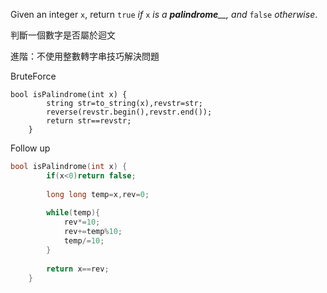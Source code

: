 Given an integer `x`, return `true` _if_ `x` _is a_ _**palindrome**__, and_ `false` _otherwise_.

判斷一個數字是否屬於迴文

進階：不使用整數轉字串技巧解決問題



BruteForce

```
bool isPalindrome(int x) {
        string str=to_string(x),revstr=str;
        reverse(revstr.begin(),revstr.end());
        return str==revstr;
    }
```

Follow up

```cpp
bool isPalindrome(int x) {
        if(x<0)return false;
        
        long long temp=x,rev=0;
        
        while(temp){
            rev*=10;
            rev+=temp%10;
            temp/=10;
        }
        
        return x==rev;
    }
```